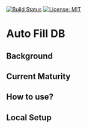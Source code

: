 [![Build Status](https://travis-ci.com/sskelkar/autofilldb.svg?branch=master)](https://travis-ci.com/sskelkar/autofilldb)
[![License: MIT](https://img.shields.io/badge/License-MIT-yellow.svg)](https://opensource.org/licenses/MIT)
# Auto Fill DB

## Background
 
## Current Maturity
 
## How to use?

## Local Setup
